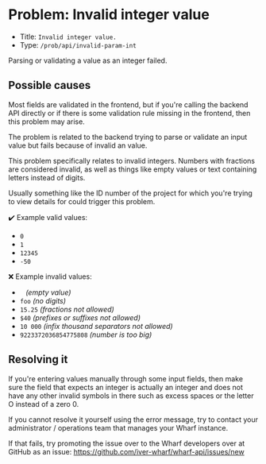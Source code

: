 # Problem: Invalid integer value

<!-- panels:start -->

<!-- div:right-panel -->

- Title: `Invalid integer value.`
- Type: `/prob/api/invalid-param-int`

<!-- div:left-panel -->

Parsing or validating a value as an integer failed.

<!-- panels:end -->

## Possible causes

<!-- panels:start -->

<!-- div:left-panel -->

Most fields are validated in the frontend, but if you're calling the backend API
directly or if there is some validation rule missing in the frontend, then this
problem may arise.

The problem is related to the backend trying to parse or validate an input value
but fails because of invalid an value.

This problem specifically relates to invalid integers. Numbers with fractions
are considered invalid, as well as things like empty values or text containing
letters instead of digits.

Usually something like the ID number of the project for which you're trying to
view details for could trigger this problem.

<!-- div:right-panel -->

:heavy_check_mark: Example valid values:

- `0`
- `1`
- `12345`
- `-50`

:x: Example invalid values:

- ` ` *(empty value)*
- `foo` *(no digits)*
- `15.25` *(fractions not allowed)*
- `$40` *(prefixes or suffixes not allowed)*
- `10 000` *(infix thousand separators not allowed)*
- `9223372036854775808` *(number is too big)*

<!-- panels:end -->

## Resolving it

If you're entering values manually through some input fields, then make sure
the field that expects an integer is actually an integer and does not have any
other invalid symbols in there such as excess spaces or the letter O instead of
a zero 0.

If you cannot resolve it yourself using the error message, try to contact your
administrator / operations team that manages your Wharf instance.

If that fails, try promoting the issue over to the Wharf developers over at
GitHub as an issue: <https://github.com/iver-wharf/wharf-api/issues/new>
